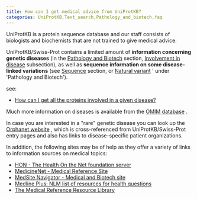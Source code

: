 ```yaml
---
title: How can I get medical advice from UniProtKB?
categories: UniProtKB,Text_search,Pathology_and_biotech,faq
---
```


UniProtKB is a protein sequence database and our staff consists of biologists and biochemists that are not trained to give medical advice.

UniProtKB/Swiss-Prot contains a limited amount of **information concerning genetic diseases** (in the [Pathology and Biotech](http://www.uniprot.org/help/pathology%5Fand%5Fbiotech%5Fsection) section, [Involvement in disease](http://www.uniprot.org/help/involvement%5Fin%5Fdisease) subsection), as well as **sequence information on some disease-linked variations** (see [Sequence](http://www.uniprot.org/help/sequences%5Fsection) section, or [Natural variant](http://www.uniprot.org/help/variant) ' under 'Pathology and Biotech').

see:

-   [How can I get all the proteins involved in a given disease?](http://www.uniprot.org/help/disease%5Fquery)

Much more information on diseases is available from the [OMIM database](http://www.omim.org/) .

In case you are interested in a "rare" genetic disease you can look up the [Orphanet website](http://www.orpha.net/) , which is cross-referenced from UniProtKB/Swiss-Prot entry pages and also has links to disease-specific patient organizations.

In addition, the following sites may be of help as they offer a variety of links to information sources on medical topics:

-   [HON - The Health On the Net foundation server](http://www.hon.ch/)
-   [MedicineNet - Medical Reference Site](http://www.medicinenet.com/)
-   [MedSite Navigator - Medical and Biotech site](http://www.medsitenavigator.com/)
-   [Medline Plus: NLM list of resources for health questions](http://medlineplus.nlm.nih.gov/medlineplus/)
-   [The Medical Reference Resource Library](http://www.guidetohealthcareschools.com/library/medical-reference)
